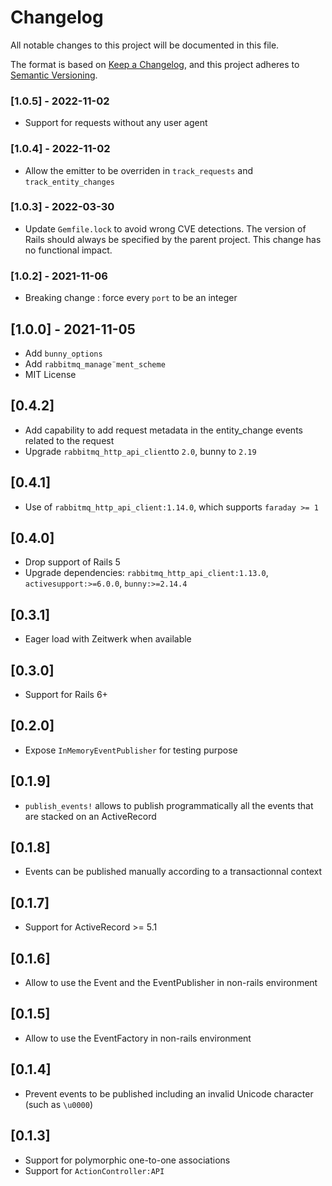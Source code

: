 # Changelog

All notable changes to this project will be documented in this file.

The format is based on [Keep a Changelog](https://keepachangelog.com/en/1.0.0/),
and this project adheres to [Semantic Versioning](https://semver.org/spec/v2.0.0.html).

### [1.0.5] - 2022-11-02

* Support for requests without any user agent

### [1.0.4] - 2022-11-02

* Allow the emitter to be overriden in `track_requests` and `track_entity_changes`

### [1.0.3] - 2022-03-30

* Update `Gemfile.lock` to avoid wrong CVE detections. The version of Rails should always be specified by the parent project. This change has no functional impact.

### [1.0.2] - 2021-11-06

* Breaking change : force every `port` to be an integer

## [1.0.0] - 2021-11-05

* Add `bunny_options`
* Add `rabbitmq_manage¨ment_scheme`
* MIT License

## [0.4.2]

* Add capability to add request metadata in the entity_change events related to the request
* Upgrade `rabbitmq_http_api_client`to `2.0`, bunny to `2.19`

## [0.4.1]

* Use of `rabbitmq_http_api_client:1.14.0`, which supports `faraday >= 1`

## [0.4.0]

* Drop support of Rails 5
* Upgrade dependencies: `rabbitmq_http_api_client:1.13.0`, `activesupport:>=6.0.0`, `bunny:>=2.14.4`

## [0.3.1]

* Eager load with Zeitwerk when available

## [0.3.0]

* Support for Rails 6+

## [0.2.0]

* Expose `InMemoryEventPublisher` for testing purpose

## [0.1.9]

* `publish_events!` allows to publish programmatically all the events that are stacked on an ActiveRecord

## [0.1.8]

* Events can be published manually according to a transactionnal context

## [0.1.7]

* Support for ActiveRecord >= 5.1

## [0.1.6]

* Allow to use the Event and the EventPublisher in non-rails environment

## [0.1.5]

* Allow to use the EventFactory in non-rails environment

## [0.1.4]

* Prevent events to be published including an invalid Unicode character (such as `\u0000`)

## [0.1.3]

* Support for polymorphic one-to-one associations
* Support for `ActionController:API`